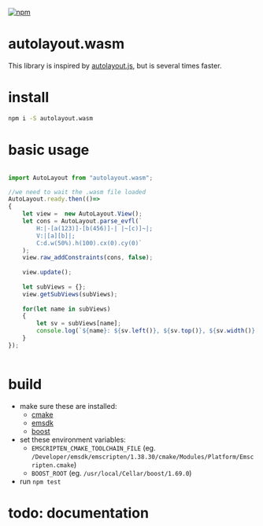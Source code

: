 [![npm](https://img.shields.io/npm/v/autolayout.wasm.svg?style=flat-square)](https://www.npmjs.com/package/autolayout.wasm)

# autolayout.wasm
This library is inspired by [autolayout.js](https://github.com/IjzerenHein/autolayout.js), but is several times faster.

# install
```bash 
npm i -S autolayout.wasm
```

# basic usage
```typescript

import AutoLayout from "autolayout.wasm";

//we need to wait the .wasm file loaded
AutoLayout.ready.then(()=>
{
    let view =  new AutoLayout.View();
    let cons = AutoLayout.parse_evfl(`
        H:|-[a(123)]-[b(456)]-| |~[c)]~|; 
        V:|[a][b]|; 
        C:d.w(50%).h(100).cx(0).cy(0)`
    );
    view.raw_addConstraints(cons, false);
    
    view.update();
    
    let subViews = {};
    view.getSubViews(subViews);
    
    for(let name in subViews)
    {
        let sv = subViews[name];
        console.log(`${name}: ${sv.left()}, ${sv.top()}, ${sv.width()}, ${sv.height()}`);
    }
});
	
```

# build
- make sure these are installed:
    - [cmake](https://cmake.org/download/)
    - [emsdk](https://github.com/emscripten-core/emsdk)
    - [boost](https://www.boost.org/users/download/)
- set these environment variables:
    - `EMSCRIPTEN_CMAKE_TOOLCHAIN_FILE` (eg. `/Developer/emsdk/emscripten/1.38.30/cmake/Modules/Platform/Emscripten.cmake`)
    - `BOOST_ROOT` (eg. `/usr/local/Cellar/boost/1.69.0`)
- run `npm test`

# todo: documentation